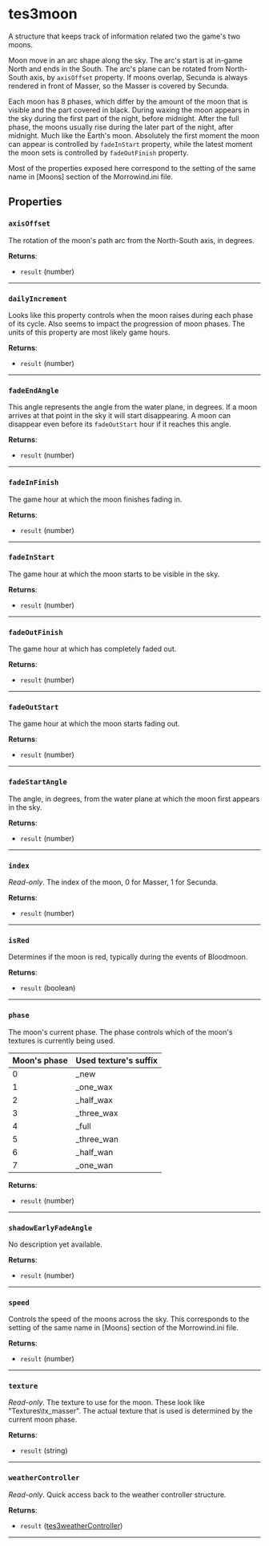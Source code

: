<!---
	This file is autogenerated. Do not edit this file manually. Your changes will be ignored.
	More information: https://github.com/MWSE/MWSE/tree/master/docs
-->

# tes3moon
<div class="search_terms" style="display: none">tes3moon, moon</div>

A structure that keeps track of information related two the game's two moons.

Moon move in an arc shape along the sky. The arc's start is at in-game North and ends in the South. The arc's plane can be rotated from North-South axis, by `axisOffset` property. If moons overlap, Secunda is always rendered in front of Masser, so the Masser is covered by Secunda.

Each moon has 8 phases, which differ by the amount of the moon that is visible and the part covered in black. During waxing the moon appears in the sky during the first part of the night, before midnight. After the full phase, the moons usually rise during the later part of the night, after midnight. Much like the Earth's moon. Absolutely the first moment the moon can appear is controlled by `fadeInStart` property, while the latest moment the moon sets is controlled by `fadeOutFinish` property.

Most of the properties exposed here correspond to the setting of the same name in [Moons] section of the Morrowind.ini file.

## Properties

### `axisOffset`
<div class="search_terms" style="display: none">axisoffset</div>

The rotation of the moon's path arc from the North-South axis, in degrees.

**Returns**:

* `result` (number)

***

### `dailyIncrement`
<div class="search_terms" style="display: none">dailyincrement</div>

Looks like this property controls when the moon raises during each phase of its cycle. Also seems to impact the progression of moon phases. The units of this property are most likely game hours.

**Returns**:

* `result` (number)

***

### `fadeEndAngle`
<div class="search_terms" style="display: none">fadeendangle</div>

This angle represents the angle from the water plane, in degrees. If a moon arrives at that point in the sky it will start disappearing. A moon can disappear even before its `fadeOutStart` hour if it reaches this angle.

**Returns**:

* `result` (number)

***

### `fadeInFinish`
<div class="search_terms" style="display: none">fadeinfinish</div>

The game hour at which the moon finishes fading in.

**Returns**:

* `result` (number)

***

### `fadeInStart`
<div class="search_terms" style="display: none">fadeinstart</div>

The game hour at which the moon starts to be visible in the sky.

**Returns**:

* `result` (number)

***

### `fadeOutFinish`
<div class="search_terms" style="display: none">fadeoutfinish</div>

The game hour at which has completely faded out.

**Returns**:

* `result` (number)

***

### `fadeOutStart`
<div class="search_terms" style="display: none">fadeoutstart</div>

The game hour at which the moon starts fading out.

**Returns**:

* `result` (number)

***

### `fadeStartAngle`
<div class="search_terms" style="display: none">fadestartangle</div>

The angle, in degrees, from the water plane at which the moon first appears in the sky.

**Returns**:

* `result` (number)

***

### `index`
<div class="search_terms" style="display: none">index</div>

*Read-only*. The index of the moon, 0 for Masser, 1 for Secunda.

**Returns**:

* `result` (number)

***

### `isRed`
<div class="search_terms" style="display: none">isred, red</div>

Determines if the moon is red, typically during the events of Bloodmoon.

**Returns**:

* `result` (boolean)

***

### `phase`
<div class="search_terms" style="display: none">phase</div>

The moon's current phase. The phase controls which of the moon's textures is currently being used.

Moon's phase | Used texture's suffix
------------ | ---------------------
0            | _new
1            | _one_wax
2            | _half_wax
3            | _three_wax
4            | _full
5            | _three_wan
6            | _half_wan
7            | _one_wan


	

**Returns**:

* `result` (number)

***

### `shadowEarlyFadeAngle`
<div class="search_terms" style="display: none">shadowearlyfadeangle</div>

No description yet available.

**Returns**:

* `result` (number)

***

### `speed`
<div class="search_terms" style="display: none">speed</div>

Controls the speed of the moons across the sky. This corresponds to the setting of the same name in [Moons] section of the Morrowind.ini file.

**Returns**:

* `result` (number)

***

### `texture`
<div class="search_terms" style="display: none">texture</div>

*Read-only*. The texture to use for the moon. These look like "Textures\tx_masser". The actual texture that is used is determined by the current moon phase.

**Returns**:

* `result` (string)

***

### `weatherController`
<div class="search_terms" style="display: none">weathercontroller</div>

*Read-only*. Quick access back to the weather controller structure.

**Returns**:

* `result` ([tes3weatherController](../../types/tes3weatherController))

***


